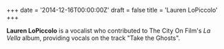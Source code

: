 +++
date = '2014-12-16T00:00:00Z'
draft = false
title = 'Lauren LoPiccolo'
+++

**Lauren LoPiccolo** is a vocalist who contributed to The City On Film's *La Vella* album, providing vocals on the track "Take the Ghosts".
